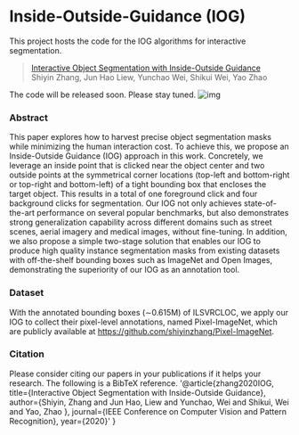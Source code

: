 # Inside-Outside-Guidance (IOG)
This project hosts the code for the IOG algorithms for interactive segmentation.
> [Interactive Object Segmentation with Inside-Outside Guidance](http://openaccess.thecvf.com/content_CVPR_2020/papers/Zhang_Interactive_Object_Segmentation_With_Inside-Outside_Guidance_CVPR_2020_paper.pdf)  
> Shiyin Zhang, Jun Hao Liew, Yunchao Wei, Shikui Wei, Yao Zhao  

The code will be released soon. Please stay tuned.
![img](https://github.com/shiyinzhang/Inside-Outside-Guidance/blob/master/ims/ims.png "img")
### Abstract
This paper explores how to harvest precise object segmentation masks while minimizing the human interaction cost. To achieve this, we propose an Inside-Outside Guidance (IOG) approach in this work. Concretely, we leverage an inside point that is clicked near the object center and two outside points at the symmetrical corner locations (top-left and bottom-right or top-right and bottom-left) of a tight bounding box that encloses the target object. This results in a total of one foreground click and four background clicks for segmentation. Our IOG not only achieves state-of-the-art performance on several popular benchmarks, but also demonstrates strong generalization capability across different domains such as street scenes, aerial imagery and medical images, without fine-tuning. In addition, we also propose a simple two-stage solution that enables our IOG to produce high quality instance segmentation masks from existing datasets with off-the-shelf bounding boxes such as ImageNet and Open Images, demonstrating the superiority of our IOG as an annotation tool.

### Dataset
With the annotated bounding boxes (∼0.615M) of ILSVRCLOC, we apply our IOG to collect their pixel-level annotations, named Pixel-ImageNet, which are publicly available at https://github.com/shiyinzhang/Pixel-ImageNet.
### Citation
Please consider citing our papers in your publications if it helps your research. The following is a BibTeX reference.
'@article{zhang2020IOG,
  title={Interactive Object Segmentation with Inside-Outside Guidance},
  author={Shiyin, Zhang and Jun Hao, Liew and Yunchao, Wei and Shikui, Wei and Yao, Zhao },
  journal={IEEE Conference on Computer Vision and Pattern Recognition},
  year={2020}'
}
